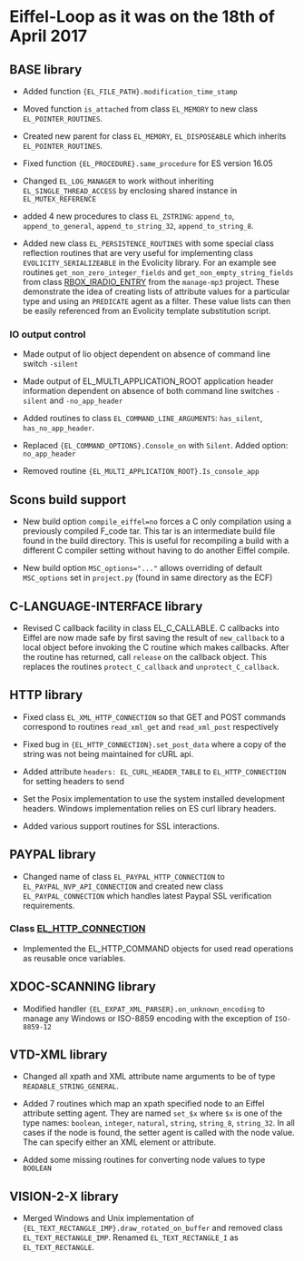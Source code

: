 # Eiffel-Loop as it was on the 18th of April 2017

## BASE library

* Added function `{EL_FILE_PATH}.modification_time_stamp`

* Moved function `is_attached` from class `EL_MEMORY` to new class `EL_POINTER_ROUTINES`.

* Created new parent for class `EL_MEMORY`, `EL_DISPOSEABLE` which inherits `EL_POINTER_ROUTINES`.

* Fixed function `{EL_PROCEDURE}.same_procedure` for ES version 16.05

* Changed `EL_LOG_MANAGER` to work without inheriting `EL_SINGLE_THREAD_ACCESS` by enclosing shared instance in `EL_MUTEX_REFERENCE`

* added 4 new procedures to class `EL_ZSTRING`: `append_to`, `append_to_general`, `append_to_string_32`, `append_to_string_8`.

* Added new class `EL_PERSISTENCE_ROUTINES` with some special class reflection routines that are very useful for implementing class `EVOLICITY_SERIALIZEABLE` in the Evolicity library. For an example see routines `get_non_zero_integer_fields` and `get_non_empty_string_fields` from class [RBOX_IRADIO_ENTRY](http://www.eiffel-loop.com/example/manage-mp3/source/class-index.html#RBOX_IRADIO_ENTRY) from the `manage-mp3` project. These demonstrate the idea of creating lists of attribute values for a particular type and using an `PREDICATE` agent as a filter. These value lists can then be easily referenced from an Evolicity template substitution script.

### IO output control

* Made output of lio object dependent on absence of command line switch `-silent`

* Made output of EL_MULTI_APPLICATION_ROOT application header information dependent on absence of both command line switches `-silent` and `-no_app_header`

* Added routines to class `EL_COMMAND_LINE_ARGUMENTS`: `has_silent`, `has_no_app_header`.

* Replaced `{EL_COMMAND_OPTIONS}.Console_on` with `Silent`. Added option: `no_app_header`

* Removed routine `{EL_MULTI_APPLICATION_ROOT}.Is_console_app`

## Scons build support
* New build option `compile_eiffel=no` forces a C only compilation using a previously compiled F_code tar. This tar is an intermediate build file found in the build directory. This is useful for recompiling a build with a different C compiler setting without having to do another Eiffel compile.

* New build option `MSC_options="..."` allows overriding of default `MSC_options` set in `project.py` (found in same directory as the ECF)

## C-LANGUAGE-INTERFACE library

* Revised C callback facility in class EL_C_CALLABLE. C callbacks into Eiffel are now made safe by first saving the result of `new_callback` to a local object before invoking the C routine which makes callbacks. After the routine has returned, call `release` on the callback object. This replaces the routines `protect_C_callback` and `unprotect_C_callback`.

## HTTP library

* Fixed class `EL_XML_HTTP_CONNECTION` so that GET and POST commands correspond to routines `read_xml_get` and `read_xml_post` respectively

* Fixed bug in `{EL_HTTP_CONNECTION}.set_post_data` where a copy of the string was not being maintained for cURL api.

* Added attribute `headers: EL_CURL_HEADER_TABLE` to `EL_HTTP_CONNECTION` for setting headers to send

* Set the Posix implementation to use the system installed development headers. Windows implementation relies on ES curl library headers.

* Added various support routines for SSL interactions.

## PAYPAL library

* Changed name of class `EL_PAYPAL_HTTP_CONNECTION` to `EL_PAYPAL_NVP_API_CONNECTION` and created new class `EL_PAYPAL_CONNECTION` which handles latest Paypal SSL verification requirements. 

### Class [EL_HTTP_CONNECTION](http://www.eiffel-loop.com/library/network/protocol/http/class-index.html#EL_HTTP_CONNECTION)

* Implemented the EL_HTTP_COMMAND objects for used read operations as reusable once variables.

## XDOC-SCANNING library

* Modified handler `{EL_EXPAT_XML_PARSER}.on_unknown_encoding` to manage any Windows or ISO-8859 encoding with the exception of `ISO-8859-12`

## VTD-XML library

* Changed all xpath and XML attribute name arguments to be of type `READABLE_STRING_GENERAL`.

* Added 7 routines which map an xpath specified node to an Eiffel attribute setting agent. They are named `set_$x` where `$x` is one of the type names: `boolean`, `integer`, `natural`, `string`, `string_8`, `string_32`. In all cases if the node is found, the setter agent is called with the node value. The can specify either an XML element or attribute.

* Added some missing routines for converting node values to type `BOOLEAN`

## VISION-2-X library

* Merged Windows and Unix implementation of `{EL_TEXT_RECTANGLE_IMP}.draw_rotated_on_buffer` and removed class `EL_TEXT_RECTANGLE_IMP`. Renamed `EL_TEXT_RECTANGLE_I` as `EL_TEXT_RECTANGLE`.
